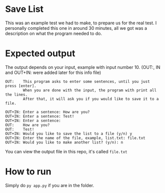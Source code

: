 # Save List
This was an example test we had to make, to prepare us for the real test.
I personally completed this one in around 30 minutes, all we got was a description on what the program needed to do.

# Expected output
The output depends on your input, example with input number 10.
(OUT:, IN and OUT+IN: were added later for this info file)
```
OUT:    This program asks to enter some sentences, until you just press [enter].
        When you are done with the input, the program with print all the lines.
        After that, it will ask you if you would like to save it to a file.

OUT+IN: Enter a sentence: How are you?
OUT+IN: Enter a sentence: Test!
OUT+IN: Enter a sentence:
OUT:    How are you?
OUT:    Test!
OUT+IN: Would you like to save the list to a file (y/n) y
OUT+IN: Enter the name of the file, example, list.txt: file.txt
OUT+IN: Would you like to make another list? (y/n): n
```

You can view the output file in this repo, it's called `file.txt`

# How to run
Simply do `py app.py` if you are in the folder.
